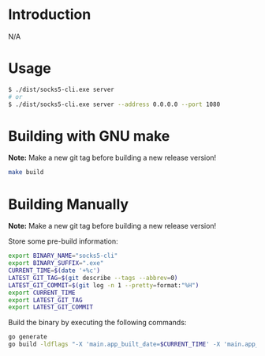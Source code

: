 # Introduction
N/A

# Usage
```bash
$ ./dist/socks5-cli.exe server
# or
$ ./dist/socks5-cli.exe server --address 0.0.0.0 --port 1080
```

# Building with GNU make
**Note:** Make a new git tag before building a new release version!

```bash
make build
```

# Building Manually
**Note:** Make a new git tag before building a new release version!

Store some pre-build information:
```bash
export BINARY_NAME="socks5-cli"
export BINARY_SUFFIX=".exe"
CURRENT_TIME=$(date '+%c')
LATEST_GIT_TAG=$(git describe --tags --abbrev=0)
LATEST_GIT_COMMIT=$(git log -n 1 --pretty=format:"%H")
export CURRENT_TIME
export LATEST_GIT_TAG
export LATEST_GIT_COMMIT
```

Build the binary by executing the following commands:
```bash
go generate
go build -ldflags "-X 'main.app_built_date=$CURRENT_TIME' -X 'main.app_build_type=released' -X 'main.app_sem_version=$LATEST_GIT_TAG' -X 'main.git_commit=$LATEST_GIT_COMMIT'" -o dist/$BINARY_NAME$BINARY_SUFFIX
```
